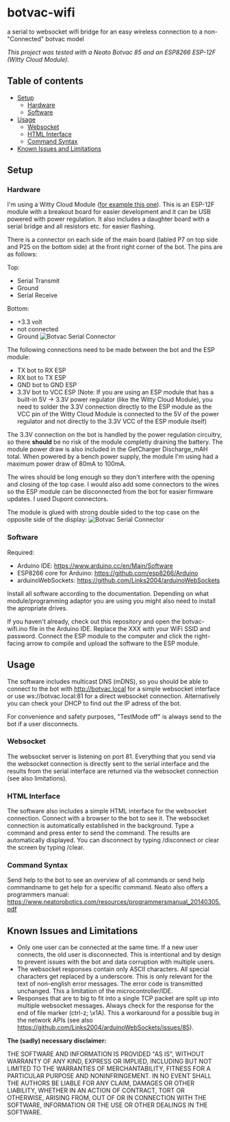 # botvac-wifi
a serial to websocket wifi bridge for an easy wireless connection to a non-"Connected" botvac model

_This project was tested with a Neato Botvac 85 and an ESP8266 ESP-12F (Witty Cloud Module)._

## Table of contents
* [Setup](#setup)
  * [Hardware](#hardware)
  * [Software](#software)
* [Usage](#usage)
  * [Websocket](#websocket)
  * [HTML Interface](#html-interface)
  * [Command Syntax](#command-syntax)
* [Known Issues and Limitations](#known-issues-and-limitations)
  

## Setup
### Hardware
I'm using a Witty Cloud Module ([for example this one](https://www.aliexpress.com/item/ESP8266/32643464555.html)). This is an ESP-12F module with a breakout board for easier development and it can be USB powered with power regulation. It also includes a daughter board with a serial bridge and all resistors etc. for easier flashing.

There is a connector on each side of the main board (labled P7 on top side and P25 on the bottom side) at the front right corner of the bot. The pins are as follows:

Top:
* Serial Transmit
* Ground
* Serial Receive

Bottom:
* +3.3 volt
* not connected
* Ground
![Botvac Serial Connector](https://github.com/sstadlberger/botvac-wifi/raw/master/img/botvac-pins.jpg)

The following connections need to be made between the bot and the ESP module:
* TX bot to RX ESP
* RX bot to TX ESP
* GND bot to GND ESP
* 3.3V bot to VCC ESP (Note: If you are using an ESP module that has a built-in 5V -> 3.3V power regulator (like the Witty Cloud Module), you need to solder the 3.3V connection directly to the ESP module as the VCC pin of the Witty Cloud Module is connected to the 5V of the power regulator and not directly to the 3.3V VCC of the ESP module itself)

The 3.3V connection on the bot is handled by the power regulation circuitry, so there **should** be no risk of the module completly draining the battery. The module power draw is also included in the GetCharger Discharge_mAH total. When powered by a bench power supply, the module I'm using had a maximum power draw of 80mA to 100mA.

The wires should be long enough so they don't interfere with the opening and closing of the top case. I would also add some connectors to the wires so the ESP module can be disconnected from the bot for easier firmware updates. I used Dupont connectors.

The module is glued with strong double sided to the top case on the opposite side of the display:
![Botvac Serial Connector](https://github.com/sstadlberger/botvac-wifi/raw/master/img/installed-module.jpg)

### Software
Required:
* Arduino IDE: https://www.arduino.cc/en/Main/Software
* ESP8266 core for Arduino: https://github.com/esp8266/Arduino
* arduinoWebSockets: https://github.com/Links2004/arduinoWebSockets

Install all software according to the documentation. Depending on what module/programming adaptor you are using you might also need to install the apropriate drives.

If you haven't already, check out this repository and open the botvac-wifi.ino file in the Arduino IDE. Replace the XXX with your WiFi SSID and password. Connect the ESP module to the computer and click the right-facing arrow to compile and upload the software to the ESP module.

## Usage
The software includes multicast DNS (mDNS), so you should be able to connect to the bot with http://botvac.local for a simple websocket interface or use ws://botvac.local:81 for a direct websocket connection. Alternatively you can check your DHCP to find out the IP adress of the bot.

For convenience and safety purposes, "TestMode off" is always send to the bot if a user disconnects.

### Websocket
The websocket server is listening on port 81. Everything that you send via the websocket connection is directly sent to the serial interface and the results from the serial interface are returned via the websocket connection (see also limitations).

### HTML Interface
The software also includes a simple HTML interface for the websocket connection. Connect with a browser to the bot to see it. The websocket connection is automatically established in the background. Type a command and press enter to send the command. The results are automatically displayed. You can disconnect by typing /disconnect or clear the screen by typing /clear.

### Command Syntax
Send help to the bot to see an overview of all commands or send help commandname to get help for a specific command. Neato also offers a programmers manual: https://www.neatorobotics.com/resources/programmersmanual_20140305.pdf

## Known Issues and Limitations
* Only one user can be connected at the same time. If a new user connects, the old user is disconnected. This is intentional and by design to prevent issues with the bot and data corruption with multiple users.
* The websocket responses contain only ASCII characters. All special characters get replaced by a underscore. This is only relevant for the text of non-english error messages. The error code is transmitted unchanged. This a limitation of the microcontroller/IDE.
* Responses that are to big to fit into a single TCP packet are split up into multiple websocket messages. Always check for the response for the end of file marker (ctrl-z; \x1A). This a workaround for a possible bug in the network APIs (see also https://github.com/Links2004/arduinoWebSockets/issues/85).

**The (sadly) necessary disclaimer:**

THE SOFTWARE AND INFORMATION IS PROVIDED "AS IS", WITHOUT WARRANTY OF ANY KIND, EXPRESS OR IMPLIED, INCLUDING BUT NOT LIMITED TO THE WARRANTIES OF MERCHANTABILITY, FITNESS FOR A PARTICULAR PURPOSE AND NONINFRINGEMENT. IN NO EVENT SHALL THE AUTHORS BE LIABLE FOR ANY CLAIM, DAMAGES OR OTHER LIABILITY, WHETHER IN AN ACTION OF CONTRACT, TORT OR OTHERWISE, ARISING FROM, OUT OF OR IN CONNECTION WITH THE SOFTWARE, INFORMATION OR THE USE OR OTHER DEALINGS IN THE SOFTWARE.
